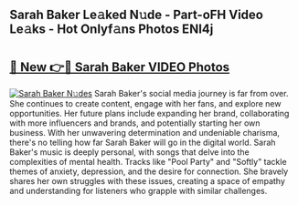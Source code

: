 ## Sarah Baker Le𝚊ked N𝚞de - Part-oFH Video Le𝚊ks - Hot Onlyf𝚊ns Photos ENI4j

# <h2><a href="http://ac20708.deff.icu/?id=Sarah+Baker">🔗 New 👉🔴 Sarah Baker VIDEO Photos</a></h2>

[![Sarah Baker N𝚞des](https://i.imgur.com/rIISA9y.gif)](http://ac20708.deff.icu/?id=Sarah+Baker)
Sarah Baker's social media journey is far from over. She continues to create content, engage with her fans, and explore new opportunities. Her future plans include expanding her brand, collaborating with more influencers and brands, and potentially starting her own business. With her unwavering determination and undeniable charisma, there's no telling how far Sarah Baker will go in the digital world. Sarah Baker's music is deeply personal, with songs that delve into the complexities of mental health. Tracks like "Pool Party" and "Softly" tackle themes of anxiety, depression, and the desire for connection. She bravely shares her own struggles with these issues, creating a space of empathy and understanding for listeners who grapple with similar challenges.
